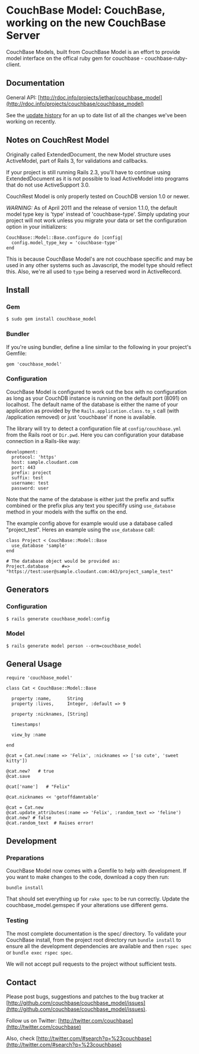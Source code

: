 # CouchBase Model: CouchBase, working on the new CouchBase Server

CouchBase Models, built from CouchBase Model is an effort to provide model interface on the offical ruby gem for couchbase - couchbase-ruby-client.

## Documentation

General API: [http://rdoc.info/projects/jethar/couchbase_model](http://rdoc.info/projects/couchbase/couchbase_model)

See the [update history](https://github.com/jethar/couchbase_model/blob/master/history.md) for an up to date list of all the changes we've been working on recently.

## Notes on CouchRest Model

Originally called ExtendedDocument, the new Model structure uses ActiveModel, part of Rails 3, 
for validations and callbacks.

If your project is still running Rails 2.3, you'll have to continue using ExtendedDocument as 
it is not possible to load ActiveModel into programs that do not use ActiveSupport 3.0.

CouchRest Model is only properly tested on CouchDB version 1.0 or newer.

*WARNING:* As of April 2011 and the release of version 1.1.0, the default model type key is 'type' instead of 'couchbase-type'. Simply updating your project will not work unless you migrate your data or set the configuration option in your initializers:

    CouchBase::Model::Base.configure do |config|
      config.model_type_key = 'couchbase-type'
    end

This is because CouchBase Model's are not couchbase specific and may be used in any other systems such as Javascript, the model type should reflect this. Also, we're all used to `type` being a reserved word in ActiveRecord.

## Install

### Gem

    $ sudo gem install couchbase_model

### Bundler

If you're using bundler, define a line similar to the following in your project's Gemfile:

    gem 'couchbase_model'

### Configuration

CouchBase Model is configured to work out the box with no configuration as long as your CouchDB instance is running on the default port (8091) on localhost. The default name of the database is either the name of your application as provided by the `Rails.application.class.to_s` call (with /application removed) or just 'couchbase' if none is available.

The library will try to detect a configuration file at `config/couchbase.yml` from the Rails root or `Dir.pwd`. Here you can configuration your database connection in a Rails-like way:

    development:
      protocol: 'https'
      host: sample.cloudant.com
      port: 443
      prefix: project
      suffix: test
      username: test
      password: user

Note that the name of the database is either just the prefix and suffix combined or the prefix plus any text you specifify using `use_database` method in your models with the suffix on the end.

The example config above for example would use a database called "project_test". Heres an example using the `use_database` call:

    class Project < CouchBase::Model::Base
      use_database 'sample'
    end

    # The database object would be provided as:
    Project.database     #=> "https://test:user@sample.cloudant.com:443/project_sample_test"


## Generators

### Configuration

    $ rails generate couchbase_model:config

### Model

    $ rails generate model person --orm=couchbase_model

## General Usage 

    require 'couchbase_model'

    class Cat < CouchBase::Model::Base

      property :name,      String
      property :lives,     Integer, :default => 9

      property :nicknames, [String]

      timestamps!

      view_by :name

    end

    @cat = Cat.new(:name => 'Felix', :nicknames => ['so cute', 'sweet kitty'])

    @cat.new?   # true
    @cat.save

    @cat['name']   # "Felix"

    @cat.nicknames << 'getoffdamntable'

    @cat = Cat.new
    @cat.update_attributes(:name => 'Felix', :random_text => 'feline')
    @cat.new? # false
    @cat.random_text  # Raises error!

## Development

### Preparations

CouchBase Model now comes with a Gemfile to help with development. If you want to make changes to the code, download a copy then run:

    bundle install

That should set everything up for `rake spec` to be run correctly. Update the couchbase_model.gemspec if your alterations
use different gems.

### Testing

The most complete documentation is the spec/ directory. To validate your CouchBase install, from the project root directory run `bundle install` to ensure all the development dependencies are available and then `rspec spec` or `bundle exec rspec spec`.

We will not accept pull requests to the project without sufficient tests.

## Contact

Please post bugs, suggestions and patches to the bug tracker at [http://github.com/couchbase/couchbase_model/issues](http://github.com/couchbase/couchbase_model/issues).

Follow us on Twitter: [http://twitter.com/couchbase](http://twitter.com/couchbase)

Also, check [http://twitter.com/#search?q=%23couchbase](http://twitter.com/#search?q=%23couchbase)


